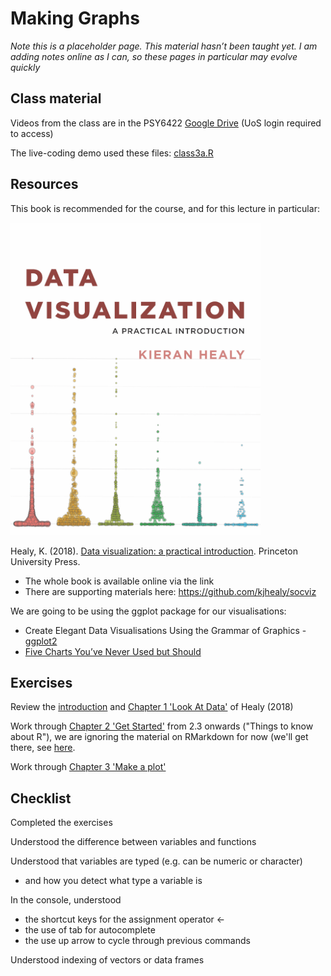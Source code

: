 # Making Graphs

<div class="info">
<p><em>Note this is a placeholder page. This material hasn’t been taught yet. I am adding notes online as I can, so these pages in particular may evolve quickly</em></p>
</div>

## Class material

Videos from the class are in the PSY6422 [Google Drive](https://drive.google.com/drive/folders/1IbnGAO2Gn4u9T_qze5zhZyU9E8qNmdHh?usp=sharing) (UoS login required to access)

<!-- Slides : [slides format](https://docs.google.com/presentation/d/1DbStojATmr9ZH4_23-F24uqZZ_9M9LkenGLFlwWZBig/edit?usp=sharing), [pdf format](). -->

The live-coding demo used these files: [class3a.R](/static/class3a.R)
  
## Resources

This book is recommended for the course, and for this lecture in particular:

<img src="images/dv-cover-pupress.jpeg" style="width: 400px; float: center;">

Healy, K. (2018). [Data visualization: a practical introduction](https://socviz.co/). Princeton University Press. 

* The whole book is available online via the link  
* There are supporting materials here: https://github.com/kjhealy/socviz  
 
We are going to be using the ggplot package for our visualisations:

* Create Elegant Data Visualisations Using the Grammar of Graphics - [ggplot2](https://ggplot2.tidyverse.org/)
* [Five Charts You’ve Never Used but Should](https://policyviz.com/2021/02/08/five-charts-youve-never-used-but-should/)
## Exercises

Review the [introduction](https://socviz.co) and [Chapter 1 'Look At Data'](https://socviz.co/lookatdata.html) of Healy (2018)

Work through [Chapter 2 'Get Started'](https://socviz.co/gettingstarted.html) from 2.3 onwards ("Things to know about R"), we are ignoring the material on RMarkdown for now (we'll get there, see [here](https://tomstafford.github.io/psy6422/rmarkdown.html).

Work through [Chapter 3 'Make a plot'](https://socviz.co/makeplot.html)

## Checklist

Completed the exercises

Understood the difference between variables and functions

Understood that variables are typed (e.g. can be numeric or character)
 * and how you detect what type a variable is

In the console, understood
  * the shortcut keys for the assignment operator <- 
  * the use of tab for autocomplete
  * the use up arrow to cycle through previous commands

Understood indexing of vectors or data frames
